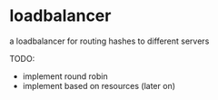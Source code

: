 # loadbalancer
a loadbalancer for routing hashes to different servers

TODO:
  - implement round robin
  - implement based on resources (later on)
